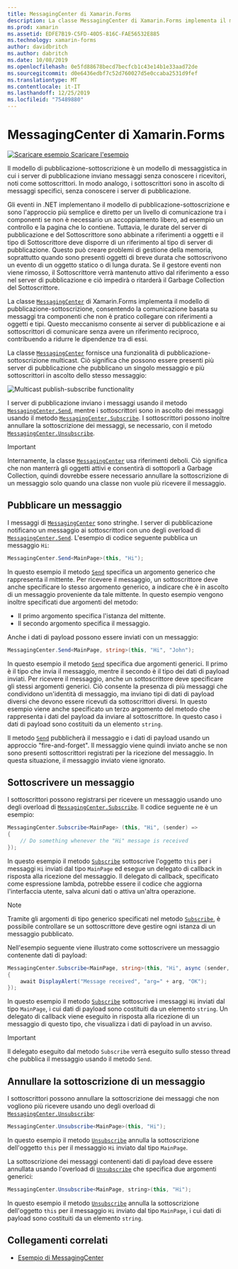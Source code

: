 ```yaml
---
title: MessagingCenter di Xamarin.Forms
description: La classe MessagingCenter di Xamarin.Forms implementa il modello di pubblicazione-sottoscrizione, consentendo la comunicazione basata su messaggi tra componenti che non è pratico collegare con riferimenti a oggetti e tipi.
ms.prod: xamarin
ms.assetid: EDFE7B19-C5FD-40D5-816C-FAE56532E885
ms.technology: xamarin-forms
author: davidbritch
ms.author: dabritch
ms.date: 10/08/2019
ms.openlocfilehash: 0e5fd88678becd7becfcb1c43e14b1e33aad72de
ms.sourcegitcommit: d0e6436edbf7c52d760027d5e0ccaba2531d9fef
ms.translationtype: MT
ms.contentlocale: it-IT
ms.lasthandoff: 12/25/2019
ms.locfileid: "75489880"
---
```

# <a name="xamarinforms-messagingcenter"></a>MessagingCenter di Xamarin.Forms

[![Scaricare esempio](~/media/shared/download.png) Scaricare l'esempio](https://docs.microsoft.com/samples/xamarin/xamarin-forms-samples/usingmessagingcenter)

Il modello di pubblicazione-sottoscrizione è un modello di messaggistica in cui i server di pubblicazione inviano messaggi senza conoscere i ricevitori, noti come sottoscrittori. In modo analogo, i sottoscrittori sono in ascolto di messaggi specifici, senza conoscere i server di pubblicazione.

Gli eventi in .NET implementano il modello di pubblicazione-sottoscrizione e sono l'approccio più semplice e diretto per un livello di comunicazione tra i componenti se non è necessario un accoppiamento libero, ad esempio un controllo e la pagina che lo contiene. Tuttavia, le durate del server di pubblicazione e del Sottoscrittore sono abbinate a riferimenti a oggetti e il tipo di Sottoscrittore deve disporre di un riferimento al tipo di server di pubblicazione. Questo può creare problemi di gestione della memoria, soprattutto quando sono presenti oggetti di breve durata che sottoscrivono un evento di un oggetto statico o di lunga durata. Se il gestore eventi non viene rimosso, il Sottoscrittore verrà mantenuto attivo dal riferimento a esso nel server di pubblicazione e ciò impedirà o ritarderà il Garbage Collection del Sottoscrittore.

La classe [`MessagingCenter`](xref:Xamarin.Forms.MessagingCenter) di Xamarin.Forms implementa il modello di pubblicazione-sottoscrizione, consentendo la comunicazione basata su messaggi tra componenti che non è pratico collegare con riferimenti a oggetti e tipi. Questo meccanismo consente ai server di pubblicazione e ai sottoscrittori di comunicare senza avere un riferimento reciproco, contribuendo a ridurre le dipendenze tra di essi.

La classe [`MessagingCenter`](xref:Xamarin.Forms.MessagingCenter) fornisce una funzionalità di pubblicazione-sottoscrizione multicast. Ciò significa che possono essere presenti più server di pubblicazione che pubblicano un singolo messaggio e più sottoscrittori in ascolto dello stesso messaggio:

![](messaging-center-images/messaging-center.png "Multicast publish-subscribe functionality")

I server di pubblicazione inviano i messaggi usando il metodo [`MessagingCenter.Send`](xref:Xamarin.Forms.MessagingCenter.Send*), mentre i sottoscrittori sono in ascolto dei messaggi usando il metodo [`MessagingCenter.Subscribe`](xref:Xamarin.Forms.MessagingCenter.Subscribe*). I sottoscrittori possono inoltre annullare la sottoscrizione dei messaggi, se necessario, con il metodo [`MessagingCenter.Unsubscribe`](xref:Xamarin.Forms.MessagingCenter.Unsubscribe*).

> [!IMPORTANT]
> Internamente, la classe [`MessagingCenter`](xref:Xamarin.Forms.MessagingCenter) usa riferimenti deboli. Ciò significa che non manterrà gli oggetti attivi e consentirà di sottoporli a Garbage Collection, quindi dovrebbe essere necessario annullare la sottoscrizione di un messaggio solo quando una classe non vuole più ricevere il messaggio.

## <a name="publish-a-message"></a>Pubblicare un messaggio

I messaggi di [`MessagingCenter`](xref:Xamarin.Forms.MessagingCenter) sono stringhe. I server di pubblicazione notificano un messaggio ai sottoscrittori con uno degli overload di [`MessagingCenter.Send`](xref:Xamarin.Forms.MessagingCenter.Send*). L'esempio di codice seguente pubblica un messaggio `Hi`:

```csharp
MessagingCenter.Send<MainPage>(this, "Hi");
```

In questo esempio il metodo [`Send`](xref:Xamarin.Forms.MessagingCenter.Send*) specifica un argomento generico che rappresenta il mittente. Per ricevere il messaggio, un sottoscrittore deve anche specificare lo stesso argomento generico, a indicare che è in ascolto di un messaggio proveniente da tale mittente. In questo esempio vengono inoltre specificati due argomenti del metodo:

- Il primo argomento specifica l'istanza del mittente.
- Il secondo argomento specifica il messaggio.

Anche i dati di payload possono essere inviati con un messaggio:

```csharp
MessagingCenter.Send<MainPage, string>(this, "Hi", "John");
```

In questo esempio il metodo [`Send`](xref:Xamarin.Forms.MessagingCenter.Send*) specifica due argomenti generici. Il primo è il tipo che invia il messaggio, mentre il secondo è il tipo dei dati di payload inviati. Per ricevere il messaggio, anche un sottoscrittore deve specificare gli stessi argomenti generici. Ciò consente la presenza di più messaggi che condividono un'identità di messaggio, ma inviano tipi di dati di payload diversi che devono essere ricevuti da sottoscrittori diversi. In questo esempio viene anche specificato un terzo argomento del metodo che rappresenta i dati del payload da inviare al sottoscrittore. In questo caso i dati di payload sono costituiti da un elemento `string`.

Il metodo [`Send`](xref:Xamarin.Forms.MessagingCenter.Send*) pubblicherà il messaggio e i dati di payload usando un approccio "fire-and-forget". Il messaggio viene quindi inviato anche se non sono presenti sottoscrittori registrati per la ricezione del messaggio. In questa situazione, il messaggio inviato viene ignorato.

## <a name="subscribe-to-a-message"></a>Sottoscrivere un messaggio

I sottoscrittori possono registrarsi per ricevere un messaggio usando uno degli overload di [`MessagingCenter.Subscribe`](xref:Xamarin.Forms.MessagingCenter.Subscribe*). Il codice seguente ne è un esempio:

```csharp
MessagingCenter.Subscribe<MainPage> (this, "Hi", (sender) =>
{
    // Do something whenever the "Hi" message is received
});
```

In questo esempio il metodo [`Subscribe`](xref:Xamarin.Forms.MessagingCenter.Subscribe*) sottoscrive l'oggetto `this` per i messaggi `Hi` inviati dal tipo `MainPage` ed esegue un delegato di callback in risposta alla ricezione del messaggio. Il delegato di callback, specificato come espressione lambda, potrebbe essere il codice che aggiorna l'interfaccia utente, salva alcuni dati o attiva un'altra operazione.

> [!NOTE]
> Tramite gli argomenti di tipo generico specificati nel metodo [`Subscribe`](xref:Xamarin.Forms.MessagingCenter.Subscribe*), è possibile controllare se un sottoscrittore deve gestire ogni istanza di un messaggio pubblicato.

Nell'esempio seguente viene illustrato come sottoscrivere un messaggio contenente dati di payload:

```csharp
MessagingCenter.Subscribe<MainPage, string>(this, "Hi", async (sender, arg) =>
{
    await DisplayAlert("Message received", "arg=" + arg, "OK");
});
```

In questo esempio il metodo [`Subscribe`](xref:Xamarin.Forms.MessagingCenter.Subscribe*) sottoscrive i messaggi `Hi` inviati dal tipo `MainPage`, i cui dati di payload sono costituiti da un elemento `string`. Un delegato di callback viene eseguito in risposta alla ricezione di un messaggio di questo tipo, che visualizza i dati di payload in un avviso.

> [!IMPORTANT]
> Il delegato eseguito dal metodo `Subscribe` verrà eseguito sullo stesso thread che pubblica il messaggio usando il metodo `Send`.

## <a name="unsubscribe-from-a-message"></a>Annullare la sottoscrizione di un messaggio

I sottoscrittori possono annullare la sottoscrizione dei messaggi che non vogliono più ricevere usando uno degli overload di [`MessagingCenter.Unsubscribe`](xref:Xamarin.Forms.MessagingCenter.Unsubscribe*):

```csharp
MessagingCenter.Unsubscribe<MainPage>(this, "Hi");
```

In questo esempio il metodo [`Unsubscribe`](xref:Xamarin.Forms.MessagingCenter.Unsubscribe*) annulla la sottoscrizione dell'oggetto `this` per il messaggio `Hi` inviato dal tipo `MainPage`.

La sottoscrizione dei messaggi contenenti dati di payload deve essere annullata usando l'overload di [`Unsubscribe`](xref:Xamarin.Forms.MessagingCenter.Unsubscribe*) che specifica due argomenti generici:

```csharp
MessagingCenter.Unsubscribe<MainPage, string>(this, "Hi");
```

In questo esempio il metodo [`Unsubscribe`](xref:Xamarin.Forms.MessagingCenter.Unsubscribe*) annulla la sottoscrizione dell'oggetto `this` per il messaggio `Hi` inviato dal tipo `MainPage`, i cui dati di payload sono costituiti da un elemento `string`.

## <a name="related-links"></a>Collegamenti correlati

- [Esempio di MessagingCenter](https://docs.microsoft.com/samples/xamarin/xamarin-forms-samples/usingmessagingcenter)
